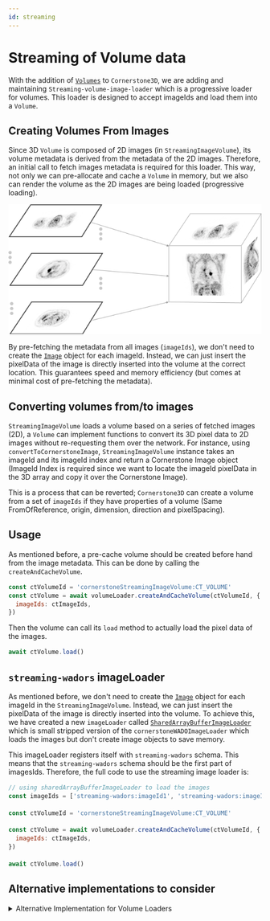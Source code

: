 ```yaml
---
id: streaming
---
```


# Streaming of Volume data

With the addition of [`Volumes`](../cornerstone-core/volumes.md) to `Cornerstone3D`, we are adding and maintaining `Streaming-volume-image-loader`
which is a progressive loader for volumes. This loader is designed to accept imageIds and
load them into a `Volume`.


## Creating Volumes From Images

Since 3D `Volume` is composed of 2D images (in `StreamingImageVolume`), its volume metadata is derived from the metadata of the 2D images.
Therefore, an initial call to fetch images metadata is required for this loader. This way,
not only we can pre-allocate and cache a `Volume` in memory, but we also can render the volume
as the 2D images are being loaded (progressive loading).


<div style={{textAlign: 'center'}}>

![](../../assets/volume-building.png)
</div>




By pre-fetching the metadata from all images (`imageIds`), we don't need to create
the [`Image`](../cornerstone-core/images.md) object for each imageId. Instead, we can
just insert the pixelData of the image is directly inserted into the volume
at the correct location. This guarantees speed and memory efficiency (but comes
at minimal cost of pre-fetching the metadata).



## Converting volumes from/to images
`StreamingImageVolume` loads a volume based on a series of fetched images (2D), a `Volume` can implement functions to convert its 3D pixel data to 2D images without re-requesting them over the network. For instance, using `convertToCornerstoneImage`, `StreamingImageVolume` instance takes an imageId and its imageId index and return a Cornerstone Image object (ImageId Index is required since we want to locate the imageId pixelData in the 3D array and copy it over the Cornerstone Image).

This is a process that can be reverted; `Cornerstone3D` can create a volume from a set of `imageIds` if they have properties of a volume (Same FromOfReference, origin, dimension, direction and pixelSpacing).

## Usage
As mentioned before, a pre-cache volume should be created before hand from the image metadata. This can be
done by calling the `createAndCacheVolume`.

```js
const ctVolumeId = 'cornerstoneStreamingImageVolume:CT_VOLUME'
const ctVolume = await volumeLoader.createAndCacheVolume(ctVolumeId, {
  imageIds: ctImageIds,
})
```
Then the volume can call its `load` method to actually load the pixel data of the images.

```js
await ctVolume.load()
```


## `streaming-wadors` imageLoader

As mentioned before, we don't need to create the [`Image`](../cornerstone-core/images.md) object for each imageId in
the `StreamingImageVolume`. Instead, we can just insert the pixelData of the image is directly inserted into the volume.
To achieve this, we have created a new `imageLoader` called [`SharedArrayBufferImageLoader`](/api/streaming-image-volume-loader/function/sharedArrayBufferImageLoader) which is small stripped version of the `cornerstoneWADOImageLoader` which loads the images
but don't create image objects to save memory.

This imageLoader registers itself with `streaming-wadors` schema. This means that the `streaming-wadors` schema should be
the first part of imagesIds. Therefore, the full code to use the streaming image loader is:

```js
// using sharedArrayBufferImageLoader to load the images
const imageIds = ['streaming-wadors:imageId1', 'streaming-wadors:imageId2']

const ctVolumeId = 'cornerstoneStreamingImageVolume:CT_VOLUME'

const ctVolume = await volumeLoader.createAndCacheVolume(ctVolumeId, {
  imageIds: ctImageIds,
})

await ctVolume.load()
```




## Alternative implementations to consider

<details>

<summary>Alternative Implementation for Volume Loaders</summary>

Although we believe our pre-fetching method for volumes ensures that the volume is loaded as fast as possible,
There can be other implementations of volume loaders that don't rely on this prefetching.

#### Creating Volumes without pre-fetching metadata
In this scenario, each image needs to be created separately, which means each image needs to be loaded and a
Cornerstone [`Image`](../cornerstone-core/images.md) should be created. This is a costly operation as all the image
objects are loaded in memory and a separate creation of a [`Volume`](../cornerstone-core/volumes.md) is required from
those images.

Advantages:
- Not need for a separate metadata call to fetch the image metadata.

Disadvantages:
- Performance cost
- Cannot progressively load the image data, as it requires creating a new volume for each image change

</details>
